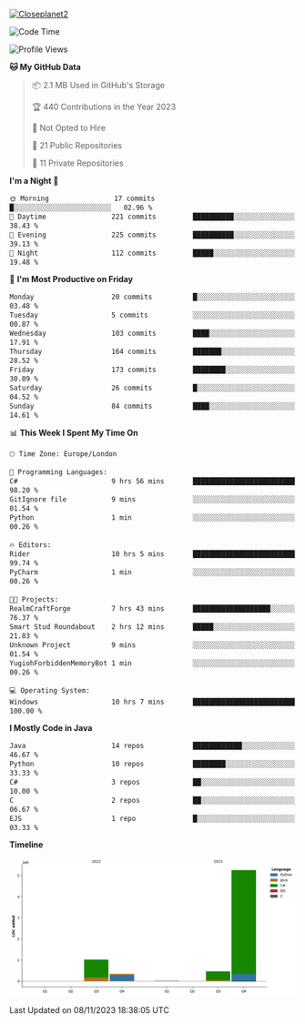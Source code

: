 [![Closeplanet2](https://github-readme-stats.vercel.app/api?username=Closeplanet2&show_icons=true&theme=tokyonight&count_private=true)]([https://github.com/Closeplanet2])

<!--START_SECTION:waka-->
![Code Time](http://img.shields.io/badge/Code%20Time-60%20hrs%2011%20mins-blue)

![Profile Views](http://img.shields.io/badge/Profile%20Views-10-blue)

**🐱 My GitHub Data** 

> 📦 2.1 MB Used in GitHub's Storage 
 > 
> 🏆 440 Contributions in the Year 2023
 > 
> 🚫 Not Opted to Hire
 > 
> 📜 21 Public Repositories 
 > 
> 🔑 11 Private Repositories 
 > 
**I'm a Night 🦉** 

```text
🌞 Morning                17 commits          █░░░░░░░░░░░░░░░░░░░░░░░░   02.96 % 
🌆 Daytime                221 commits         ██████████░░░░░░░░░░░░░░░   38.43 % 
🌃 Evening                225 commits         ██████████░░░░░░░░░░░░░░░   39.13 % 
🌙 Night                  112 commits         █████░░░░░░░░░░░░░░░░░░░░   19.48 % 
```
📅 **I'm Most Productive on Friday** 

```text
Monday                   20 commits          █░░░░░░░░░░░░░░░░░░░░░░░░   03.48 % 
Tuesday                  5 commits           ░░░░░░░░░░░░░░░░░░░░░░░░░   00.87 % 
Wednesday                103 commits         ████░░░░░░░░░░░░░░░░░░░░░   17.91 % 
Thursday                 164 commits         ███████░░░░░░░░░░░░░░░░░░   28.52 % 
Friday                   173 commits         ████████░░░░░░░░░░░░░░░░░   30.09 % 
Saturday                 26 commits          █░░░░░░░░░░░░░░░░░░░░░░░░   04.52 % 
Sunday                   84 commits          ████░░░░░░░░░░░░░░░░░░░░░   14.61 % 
```


📊 **This Week I Spent My Time On** 

```text
🕑︎ Time Zone: Europe/London

💬 Programming Languages: 
C#                       9 hrs 56 mins       █████████████████████████   98.20 % 
GitIgnore file           9 mins              ░░░░░░░░░░░░░░░░░░░░░░░░░   01.54 % 
Python                   1 min               ░░░░░░░░░░░░░░░░░░░░░░░░░   00.26 % 

🔥 Editors: 
Rider                    10 hrs 5 mins       █████████████████████████   99.74 % 
PyCharm                  1 min               ░░░░░░░░░░░░░░░░░░░░░░░░░   00.26 % 

🐱‍💻 Projects: 
RealmCraftForge          7 hrs 43 mins       ███████████████████░░░░░░   76.37 % 
Smart Stud Roundabout    2 hrs 12 mins       █████░░░░░░░░░░░░░░░░░░░░   21.83 % 
Unknown Project          9 mins              ░░░░░░░░░░░░░░░░░░░░░░░░░   01.54 % 
YugiohForbiddenMemoryBot 1 min               ░░░░░░░░░░░░░░░░░░░░░░░░░   00.26 % 

💻 Operating System: 
Windows                  10 hrs 7 mins       █████████████████████████   100.00 % 
```

**I Mostly Code in Java** 

```text
Java                     14 repos            ████████████░░░░░░░░░░░░░   46.67 % 
Python                   10 repos            ████████░░░░░░░░░░░░░░░░░   33.33 % 
C#                       3 repos             ██░░░░░░░░░░░░░░░░░░░░░░░   10.00 % 
C                        2 repos             ██░░░░░░░░░░░░░░░░░░░░░░░   06.67 % 
EJS                      1 repo              █░░░░░░░░░░░░░░░░░░░░░░░░   03.33 % 
```



**Timeline**

![Lines of Code chart](https://raw.githubusercontent.com/Closeplanet2/Closeplanet2/main/assets/bar_graph.png)


 Last Updated on 08/11/2023 18:38:05 UTC
<!--END_SECTION:waka-->
